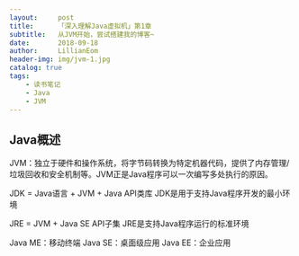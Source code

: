 ```yaml
---
layout:     post
title:      「深入理解Java虚拟机」第1章
subtitle:   从JVM开始，尝试搭建我的博客~
date:       2018-09-18
author:     LillianEom
header-img: img/jvm-1.jpg
catalog: true
tags:
    - 读书笔记
    - Java
    - JVM
---
```


## Java概述
JVM：独立于硬件和操作系统，将字节码转换为特定机器代码，提供了内存管理/垃圾回收和安全机制等。JVM正是Java程序可以一次编写多处执行的原因。

JDK = Java语言 + JVM + Java API类库
JDK是用于支持Java程序开发的最小环境

JRE = JVM + Java SE API子集
JRE是支持Java程序运行的标准环境

Java ME：移动终端
Java SE：桌面级应用
Java EE：企业应用




